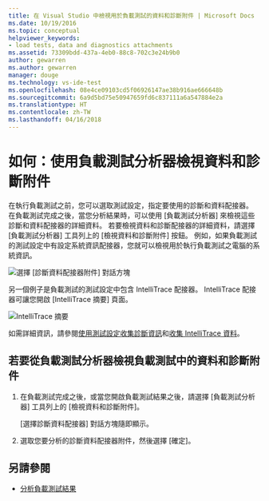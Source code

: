 ```yaml
---
title: 在 Visual Studio 中檢視用於負載測試的資料和診斷附件 | Microsoft Docs
ms.date: 10/19/2016
ms.topic: conceptual
helpviewer_keywords:
- load tests, data and diagnostics attachments
ms.assetid: 73309bdd-437a-4eb0-88c8-702c3e24b9b0
author: gewarren
ms.author: gewarren
manager: douge
ms.technology: vs-ide-test
ms.openlocfilehash: 08e4ce09103cd5f06926147ae38b916ae666648b
ms.sourcegitcommit: 6a9d5bd75e50947659fd6c837111a6a547884e2a
ms.translationtype: HT
ms.contentlocale: zh-TW
ms.lasthandoff: 04/16/2018
---
```

# <a name="how-to-view-data-and-diagnostic-attachments-using-the-load-test-analyzer"></a>如何：使用負載測試分析器檢視資料和診斷附件

在執行負載測試之前，您可以選取測試設定，指定要使用的診斷和資料配接器。 在負載測試完成之後，當您分析結果時，可以使用 [負載測試分析器] 來檢視這些診斷和資料配接器的詳細資料。 若要檢視資料和診斷配接器的詳細資料，請選擇 [負載測試分析器] 工具列上的 [檢視資料和診斷附件] 按鈕。 例如，如果負載測試的測試設定中有設定系統資訊配接器，您就可以檢視用於執行負載測試之電腦的系統資訊。

![選擇 [診斷資料配接器附件] 對話方塊](../test/media/load_adapterdialog.png "Load_AdapterDialog")

另一個例子是負載測試的測試設定中包含 IntelliTrace 配接器。 IntelliTrace 配接器可讓您開啟 [IntelliTrace 摘要] 頁面。

![IntelliTrace 摘要](../test/media/load_intellitrace.png "Load_IntelliTrace")

如需詳細資訊，請參閱[使用測試設定收集診斷資訊](../test/collect-diagnostic-information-using-test-settings.md)和[收集 IntelliTrace 資料](../test/how-to-collect-intellitrace-data-to-help-debug-difficult-issues.md)。

## <a name="to-view-data-and-diagnostic-attachments-in-a-load-test-from-the-load-test-analyzer"></a>若要從負載測試分析器檢視負載測試中的資料和診斷附件

1.  在負載測試完成之後，或當您開啟負載測試結果之後，請選擇 [負載測試分析器] 工具列上的 [檢視資料和診斷附件]。

     [選擇診斷資料配接器] 對話方塊隨即顯示。

2.  選取您要分析的診斷資料配接器附件，然後選擇 [確定]。

## <a name="see-also"></a>另請參閱

- [分析負載測試結果](../test/analyze-load-test-results-using-the-load-test-analyzer.md)